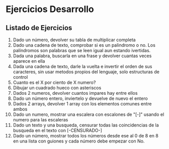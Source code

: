 # Ejercicios Desarrollo

## Listado de Ejercicios
1. Dado un número, devolver su tabla de multiplicar completa
2. Dado una cadena de texto, comprobar si es un palindromo o no. Los palíndromos son palabras que se leen igual aun estando ivertidas.
3. Dada una palabra, buscarla en una frase y devolver cuantas veces aparece en ella
4. Dada una cadena de texto, darle la vuelta e invertir el orden de sus caracteres, sin usar metodos propios del lenguaje, solo estructuras de control
5. Cuanto es el X por ciento de X numero?
6. Dibujar un cuadrado hueco con asteriscos
7. Dados 2 numeros, devolver cuantos impares hay entre ellos
8. Dado un número entero, inviertelo y devuelve de nuevo el entero
9. Dados 2 arrays, devolver 1 array con los elementos comunes entre ambos
10. Dado un numero, mostrar una escalera con escalones de "[-]" usando el numero para las escaleras
11. Dado un texto y una busqueda, censurar todas las coincidencias de la busqueda en el texto con [-CENSURADO-]
12. Dado un número, mostrar todos los números desde ese al 0 de 8 en 8 en una lista con guiones y cada número debe empezar con No.